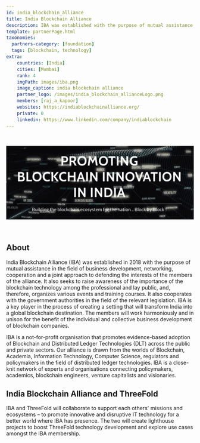```yaml
---
id: india_blockchain_alliance
title: India Blockchain Alliance
description: IBA was established with the purpose of mutual assistance in the field of business development, networking, cooperation and defending the interests of the members of the alliance.
template: partnerPage.html
taxonomies:
  partners-category: [foundation]
  tags: [blockchain, technology]
extra:
    countries: [India]
    cities: [Mumbai]
    rank: 4
    imgPath: images/iba.png
    image_caption: india blockchain alliance
    partner_logo: /images/india_blockchain_allianceLogo.png
    members: [raj_a_kapoor]
    websites: https://indiablockchainalliance.org/
    private: 0
    linkedin: https://www.linkedin.com/company/indiablockchain
---
```


<br/>

![iba](/images/iba2.png)

<br/>

## About

India Blockchain Alliance (IBA) was established in 2018 with the purpose of mutual assistance in the field of business development, networking, cooperation and a joint approach to defending the interests of the members of the alliance. It also seeks to raise awareness of the importance of the blockchain technology among the professional and lay public, and, therefore, organizes various events and training courses. It also cooperates with the government authorities in the field of the relevant legislation.  IBA is a key player in the process of creating a setting that will transform India into a global blockchain destination. The members will work harmoniously and in unison for the benefit of the individual and collective business development of blockchain companies.  

IBA is a not-for-profit organisation that promotes evidence-based adoption of Blockchain and Distributed Ledger Technologies (DLT) across the public and private sectors.  Our alliance is drawn from the worlds of Blockchain, Academia, Information Technology, Computer Science, regulators and policymakers in the field of distributed ledger technologies. IBA is a close-knit network of experts and organisations connecting policymakers, academics, blockchain engineers, venture capitalists and visionaries.

## India Blockchain Alliance and ThreeFold

IBA and ThreeFold will collaborate to support each others' missions and ecosystems – to promote innovative and disruptive IT technology for a better world where IBA has presence. The two will create lighthouse projects to boost ThreeFold technology development and explore use cases amongst the IBA membership.